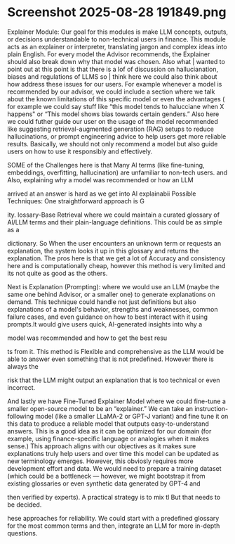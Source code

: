 # Screenshot 2025-08-28 191849.png

Explainer Module: Our goal for this modules is make LLM concepts, outputs, or decisions understandable to non-technical users in finance. This module acts as an explainer or interpreter, translating jargon and
complex ideas into plain English. For every model the Advisor recommends, the Explainer should also break down why that model was chosen. Also what | wanted to point out at this point is that there is a lof of
discussion on hallucianation, biases and regulations of LLMS so | think here we could also think about how address these issues for our users. For example whenever a model is recommended by our advisor, we could
include a section where we talk about the known limitations of this specific model or even the advantages ( for example we could say stuff like “this model tends to halucciane when X happens" or “This model shows
bias towards certain genders.” Also here we could futher guide our user on the usage of the model recommended like suggesting retrieval-augmented generation (RAG) setups to reduce hallucinations, or prompt
engineering advice to help users get more reliable results. Basically, we should not only recommend a model but also guide users on how to use it responsibly and effectively.

SOME of the Challenges here is that Many Al terms (like fine-tuning, embeddings, overfitting, hallucination) are unfamiliar to non-tech users. and Also, explaining why a model was recommended or how an LLM

arrived at an answer is hard as we get into Al explainabii
Possible Techniques: One straightforward approach is G

ity.
lossary-Base Retrieval where we could maintain a curated glossary of Al/LLM terms and their plain-language definitions. This could be as simple as a

dictionary. So When the user encounters an unknown term or requests an explanation, the system looks it up in this glossary and returns the explanation. The pros here is that we get a lot of Accuracy and consistency
here and is computationally cheap, however this method is very limited and its not quite as good as the others.

Next is Explanation (Prompting): where we would use an LLM (maybe the same one behind Advisor, or a smaller one) to generate explanations on demand. This technique could handle not just definitions but also
explanations of a model's behavior, strengths and weaknesses, common failure cases, and even guidance on how to best interact with it using prompts.lt would give users quick, Al-generated insights into why a

model was recommended and how to get the best resu

ts from it. This method is Flexible and comprehensive as the LLM would be able to answer even something that is not predefined. However there is always the

risk that the LLM might output an explanation that is too technical or even incorrect.

And lastly we have Fine-Tuned Explainer Model where we could fine-tune a smaller open-source model to be an “explainer.” We can take an instruction-following model (like a smaller LLaMA-2 or GPT-J variant) and
fine tune it on this data to produce a reliable model that outputs easy-to-understand answers. This is a good idea as it can be optimized for our domain (for example, using finance-specific language or analogies
when it makes sense.) This approach aligns with our objectives as it makes sure explanations truly help users and over time this model can be updated as new terminology emerges. However, this obviosly requires
more development effort and data. We would need to prepare a training dataset (which could be a bottleneck — however, we might bootstrap it from existing glossaries or even synthetic data generated by GPT-4 and

then verified by experts). A practical strategy is to mix tl
But that needs to be decided.

hese approaches for reliability. We could start with a predefined glossary for the most common terms and then, integrate an LLM for more in-depth questions.
